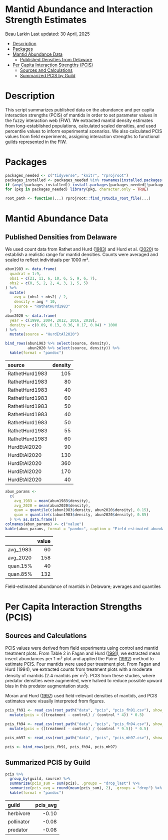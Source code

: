 Mantid Abundance and Interaction Strength Estimates
================
Beau Larkin
Last updated: 30 April, 2025

- [Description](#description)
- [Packages](#packages)
- [Mantid Abundance Data](#mantid-abundance-data)
  - [Published Densities from
    Delaware](#published-densities-from-delaware)
- [Per Capita Interaction Strengths
  (PCIS)](#per-capita-interaction-strengths-pcis)
  - [Sources and Calculations](#sources-and-calculations)
  - [Summarized PCIS by Guild](#summarized-pcis-by-guild)

# Description

This script summarizes published data on the abundance and per capita
interaction strengths (PCIS) of mantids in order to set parameter values
in the fuzzy interaction web (FIW). We extracted mantid density
estimates from long-established populations, calculated scaled
densities, and used percentile values to inform experimental scenarios.
We also calculated PCIS values from field experiments, assigning
interaction strengths to functional guilds represented in the FIW.

# Packages

``` r
packages_needed <- c("tidyverse", "knitr", "rprojroot")
packages_installed <- packages_needed %in% rownames(installed.packages())
if (any(!packages_installed)) install.packages(packages_needed[!packages_installed])
for (pkg in packages_needed) library(pkg, character.only = TRUE)
```

``` r
root_path <- function(...) rprojroot::find_rstudio_root_file(...)
```

# Mantid Abundance Data

## Published Densities from Delaware

We used count data from Rathet and Hurd
([1983](https://doi.org/10.2307/2425265)) and Hurd et
al. ([2020](https://doi.org/10.1093/AESA/SAZ070)) to establish a
realistic range for mantid densities. Counts were averaged and scaled to
reflect individuals per 1000 m².

``` r
abun1983 <- data.frame(
  quadrat = 1:9,
  obs1 = c(21, 11, 6, 10, 6, 5, 9, 6, 7),
  obs2 = c(0, 5, 2, 2, 4, 3, 1, 5, 5)
) %>%
  mutate(
    avg = (obs1 + obs2) / 2,
    density = avg * 10,
    source = "RathetHurd1983"
  )
abun2020 <- data.frame(
  year = c(1999, 2004, 2012, 2016, 2018),
  density = c(0.09, 0.13, 0.36, 0.17, 0.04) * 1000
) %>%
  mutate(source = "HurdEtAl2020")
```

``` r
bind_rows(abun1983 %>% select(source, density),
          abun2020 %>% select(source, density)) %>%
  kable(format = "pandoc")
```

| source         | density |
|:---------------|--------:|
| RathetHurd1983 |     105 |
| RathetHurd1983 |      80 |
| RathetHurd1983 |      40 |
| RathetHurd1983 |      60 |
| RathetHurd1983 |      50 |
| RathetHurd1983 |      40 |
| RathetHurd1983 |      50 |
| RathetHurd1983 |      55 |
| RathetHurd1983 |      60 |
| HurdEtAl2020   |      90 |
| HurdEtAl2020   |     130 |
| HurdEtAl2020   |     360 |
| HurdEtAl2020   |     170 |
| HurdEtAl2020   |      40 |

``` r
abun_params <- 
  c(
    avg_1983 = mean(abun1983$density),
    avg_2020 = mean(abun2020$density),
    quan = quantile(c(abun1983$density, abun2020$density), 0.15),
    quan = quantile(c(abun1983$density, abun2020$density), 0.85)
  ) %>% as.data.frame()
colnames(abun_params) <- c("value")
kable(abun_params, format = "pandoc", caption = "Field-estimated abundance of mantids in Delaware;\naverages and quantiles")
```

|          | value |
|----------|------:|
| avg_1983 |    60 |
| avg_2020 |   158 |
| quan.15% |    40 |
| quan.85% |   132 |

Field-estimated abundance of mantids in Delaware; averages and quantiles

# Per Capita Interaction Strengths (PCIS)

## Sources and Calculations

PCIS values were derived from field experiments using control and mantid
treatment plots. From Table 2 in Fagan and Hurd
([1991](https://doi.org/10.2307/2426113)), we extracted mean insect
abundances per 1 m³ plot and applied the Paine
([1992](https://doi.org/10.1038/355073a0)) method to estimate PCIS. Four
mantids were used per treatment plot. From Fagan and Hurd (1994), we
extracted counts from treatment plots with a moderate density of mantids
(2.4 mantids per m<sup>2</sup>). PCIS from these studies, where predator
densities were augmented, were halved to reduce possible upward bias in
this predator augmentation study.

Moran and Hurd ([1997](https://doi.org/10.1007/s004420050360)) used
field-relevant densities of mantids, and PCIS estimates were visually
interpreted from figures.

``` r
pcis_fh91 <- read_csv(root_path("data", "pcis", "pcis_fh91.csv"), show_col_types = FALSE) %>%
  mutate(pcis = ((treatment - control) / (control * 4)) * 0.5)

pcis_fh94 <- read_csv(root_path("data", "pcis", "pcis_fh94.csv"), show_col_types = FALSE) %>%
  mutate(pcis = ((treatment - control) / (control * 9.5)) * 0.5)

pcis_mh97 <- read_csv(root_path("data", "pcis", "pcis_mh97.csv"), show_col_types = FALSE)
```

``` r
pcis <- bind_rows(pcis_fh91, pcis_fh94, pcis_mh97)
```

## Summarized PCIS by Guild

``` r
pcis %>%
  group_by(guild, source) %>%
  summarize(pcis_sum = sum(pcis), .groups = "drop_last") %>%
  summarize(pcis_avg = round(mean(pcis_sum), 2), .groups = "drop") %>% 
  kable(format = "pandoc")
```

| guild      | pcis_avg |
|:-----------|---------:|
| herbivore  |    -0.10 |
| pollinator |    -0.08 |
| predator   |    -0.08 |
